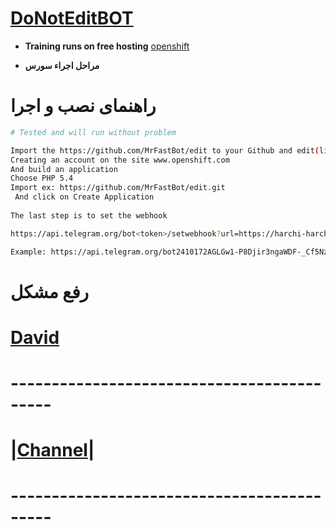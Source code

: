# [DoNotEditBOT](https://telegram.me/DoNotEditBot)

* **Training runs on free hosting**
[openshift](https://www.openshift.com/)

* **مراحل اجراء سورس**


# راهنمای نصب و اجرا

```sh
# Tested and will run without problem

Import the https://github.com/MrFastBot/edit to your Github and edit(line 3 token|line 4 userid)
Creating an account on the site www.openshift.com
And build an application
Choose PHP 5.4
Import ex: https://github.com/MrFastBot/edit.git
 And click on Create Application
 
The last step is to set the webhook

https://api.telegram.org/bot<token>/setwebhook?url=https://harchi-harchi.rhcloud.com/index.php

Example: https://api.telegram.org/bot2410172AGLGw1-P8Djir3ngaWDF-_Cf5Nzx-47Q/setwebhook?url=https://phpdontedit-alirezapt.rhcloud.com/index.php
```

# رفع مشکل 
# [David](https://telegram.me/MrDear)
# -------------------------------------------
# |[Channel](https://telegram.me/MrFastTeam)|
# -------------------------------------------
